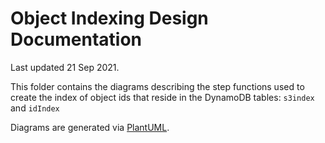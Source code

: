 # Object Indexing Design Documentation

Last updated 21 Sep 2021.

This folder contains the diagrams describing the step functions used to create
the index of object ids that reside in the DynamoDB tables: `s3index` and 
`idIndex`

Diagrams are generated via [PlantUML](https://plantuml.com).

